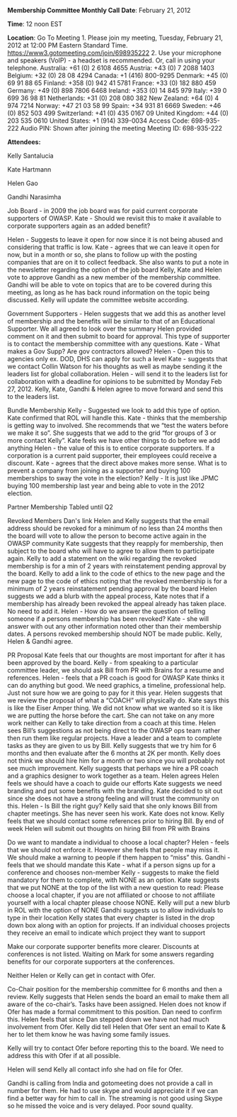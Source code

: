 **Membership Committee Monthly Call** **Date**: February 21, 2012

**Time**: 12 noon EST

**Location**: Go To Meeting 1. Please join my meeting, Tuesday, February
21, 2012 at 12:00 PM Eastern Standard Time.
<https://www3.gotomeeting.com/join/698935222> 2. Use your microphone and
speakers (VoIP) - a headset is recommended. Or, call in using your
telephone. Australia: +61 (0) 2 6108 4655 Austria: +43 (0) 7 2088 1403
Belgium: +32 (0) 28 08 4294 Canada: +1 (416) 800-9295 Denmark: +45 (0)
69 91 88 65 Finland: +358 (0) 942 41 5781 France: +33 (0) 182 880 459
Germany: +49 (0) 898 7806 6468 Ireland: +353 (0) 14 845 979 Italy: +39 0
699 36 98 81 Netherlands: +31 (0) 208 080 382 New Zealand: +64 (0) 4 974
7214 Norway: +47 21 03 58 99 Spain: +34 931 81 6669 Sweden: +46 (0) 852
503 499 Switzerland: +41 (0) 435 0167 09 United Kingdom: +44 (0) 203 535
0610 United States: +1 (914) 339-0034 Access Code: 698-935-222 Audio
PIN: Shown after joining the meeting Meeting ID: 698-935-222

**Attendees:**

Kelly Santalucia

Kate Hartmann

Helen Gao

Gandhi Narasimha

Job Board - in 2009 the job board was for paid current corporate
supporters of OWASP. Kate - Should we revisit this to make it available
to corporate supporters again as an added benefit?

Helen - Suggests to leave it open for now since it is not being abused
and considering that traffic is low. Kate - agrees that we can leave it
open for now, but in a month or so, she plans to follow up with the
posting companies that are on it to collect feedback. She also wants to
put a note in the newsletter regarding the option of the job board
Kelly, Kate and Helen vote to approve Gandhi as a new member of the
membership committee. Gandhi will be able to vote on topics that are to
be covered during this meeting, as long as he has back round information
on the topic being discussed. Kelly will update the committee website
according.

Government Supporters - Helen suggests that we add this as another level
of membership and the benefits will be similar to that of an Educational
Supporter. We all agreed to look over the summary Helen provided comment
on it and then submit to board for approval. This type of supporter is
to contact the membership committee with any questions. Kate - What
makes a Gov Supp? Are gov contractors allowed? Helen - Open this to
agencies only ex. DOD, DHS can apply for such a level Kate - suggests
that we contact Collin Watson for his thoughts as well as maybe sending
it the leaders list for global collaboration. Helen - will send it to
the leaders list for collaboration with a deadline for opinions to be
submitted by Monday Feb 27, 2012. Kelly, Kate, Gandhi & Helen agree to
move forward and send this to the leaders list.

Bundle Membership Kelly - Suggested we look to add this type of option.
Kate confirmed that ROL will handle this. Kate - thinks that the
membership is getting way to involved. She recommends that we “test the
waters before we make it so”. She suggests that we add to the grid “for
groups of 3 or more contact Kelly”. Kate feels we have other things to
do before we add anything Helen - the value of this is to entice
corporate supporters. If a corporation is a current paid supporter,
their employees could receive a discount. Kate - agrees that the direct
above makes more sense. What is to prevent a company from joining as a
supporter and buying 100 memberships to sway the vote in the election?
Kelly - It is just like JPMC buying 100 membership last year and being
able to vote in the 2012 election.

Partner Membership Tabled until Q2

Revoked Members Dan's link Helen and Kelly suggests that the email
address should be revoked for a minimum of no less than 24 months then
the board will vote to allow the person to become active again in the
OWASP community Kate suggests that they reapply for membership, then
subject to the board who will have to agree to allow them to participate
again. Kelly to add a statement on the wiki regarding the revoked
membership is for a min of 2 years with reinstatement pending approval
by the board. Kelly to add a link to the code of ethics to the new page
and the new page to the code of ethics noting that the revoked
membership is for a minimum of 2 years reinstatement pending approval by
the board Helen suggests we add a blurb with the appeal process, Kate
notes that if a membership has already been revoked the appeal already
has taken place. No need to add it. Helen - How do we answer the
question of telling someone if a persons membership has been revoked?
Kate - she will answer with out any other information noted other than
their membership dates. A persons revoked membership should NOT be made
public. Kelly, Helen & Gandhi agree.

PR Proposal Kate feels that our thoughts are most important for after it
has been approved by the board. Kelly - from speaking to a particular
committee leader, we should ask Bill from PR with Brains for a resume
and references. Helen - feels that a PR coach is good for OWASP Kate
thinks it can do anything but good. We need graphics, a timeline,
professional help. Just not sure how we are going to pay for it this
year. Helen suggests that we review the proposal of what a “COACH” will
physically do. Kate says this is like the Eiser Amper thing. We did not
know what we wanted so it is like we are putting the horse before the
cart. She can not take on any more work neither can Kelly to take
direction from a coach at this time. Helen sees Bill’s suggestions as
not being direct to the OWASP ops team rather then run them like regular
projects. Have a leader and a team to complete tasks as they are given
to us by Bill. Kelly suggests that we try him for 6 months and then
evaluate after the 6 months at 2K per month. Kelly does not think we
should hire him for a month or two since you will probably not see much
improvement. Kelly suggests that perhaps we hire a PR coach and a
graphics designer to work together as a team. Helen agrees Helen feels
we should have a coach to guide our efforts Kate suggests we need
branding and put some benefits with the branding. Kate decided to sit
out since she does not have a strong feeling and will trust the
community on this. Helen - Is Bill the right guy? Kelly said that she
only knows Bill from chapter meetings. She has never seen his work. Kate
does not know. Kelly feels that we should contact some references prior
to hiring Bill. By end of week Helen will submit out thoughts on hiring
Bill from PR with Brains

Do we want to mandate a individual to choose a local chapter? Helen -
feels that we should not enforce it. However she feels that people may
miss it. We should make a warning to people if them happen to “miss”
this. Gandhi - feels that we should mandate this Kate - what if a person
signs up for a conference and chooses non-member Kelly - suggests to
make the field mandatory for them to complete, with NONE as an option.
Kate suggests that we put NONE at the top of the list with a new
question to read: Please choose a local chapter, if you are not
affiliated or choose to not affiliate yourself with a local chapter
please choose NONE. Kelly will put a new blurb in ROL with the option of
NONE Gandhi suggests us to allow individuals to type in their location
Kelly states that every chapter is listed in the drop down box along
with an option for projects. If an individual chooses projects they
receive an email to indicate which project they want to support

Make our corporate supporter benefits more clearer. Discounts at
conferences is not listed. Waiting on Mark for some answers regarding
benefits for our corporate supporters at the conferences.

Neither Helen or Kelly can get in contact with Ofer.

Co-Chair position for the membership committee for 6 months and then a
review. Kelly suggests that Helen sends the board an email to make them
all aware of the co-chair’s. Tasks have been assigned. Helen does not
know if Ofer has made a formal commitment to this position. Dan need to
confirm this. Helen feels that since Dan stepped down we have not had
much involvement from Ofer. Kelly did tell Helen that Ofer sent an email
to Kate & her to let them know he was having some family issues.

Kelly will try to contact Ofer before reporting this to the board. We
need to address this with Ofer if at all possible.

Helen will send Kelly all contact info she had on file for Ofer.

Gandhi is calling from India and gotomeeting does not provide a call in
number for them. He had to use skype and would appreciate it if we can
find a better way for him to call in. The streaming is not good using
Skype so he missed the voice and is very delayed. Poor sound quality.